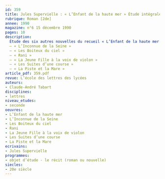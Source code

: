 ```yaml
---
id: 359
title: Jules Supervielle : « L’Enfant de la haute mer » Étude intégrale (2/2)
rubrique: Roman [2de]
annee: 1990
magazine: n°6 15 décembre 1990
pages: 10
description: 
  Étude des six autres nouvelles du recueil « L’Enfant de la haute mer » :
  – « L’Inconnue de la Seine »
  – « Les Boiteux du ciel »
  – « Rani »
  – « La Jeune Fille à la voix de violon »
  – « Les Suites d’une course »
  – « La Piste et la Mare »
article_pdf: 359.pdf
revue: L’école des lettres des lycées
auteurs:
- Claude-André Tabart
disciplines:
- lettres
niveau_etudes:
- seconde
oeuvres:
- L’Enfant de la haute mer
- L’Inconnue de la Seine
- Les Boiteux du ciel
- Rani
- La Jeune Fille à la voix de violon
- Les Suites d’une course
- La Piste et la Mare
ecrivains:
- Jules Supervielle
programmes:
- objet d’étude - le récit (roman ou nouvelle)
siecles:
- 20e siècle
---
```

